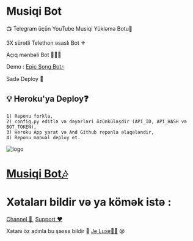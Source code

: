 # Musiqi Bot

📺 Telegram üçün YouTube Musiqi Yükləmə Botu🔮

3X sürətli Telethon əsaslı Bot ⚜

Açıq mənbəli Bot 👨🏻‍💻

Demo : [Epic Song Bot🎶](https:t.me/.....)

Sadə Deploy 🤗

## 💡 Heroku'ya Deploy❓️
```
1) Reponu forkla,
2) config.py editlə və dəyərləri özünküləşdir (API_ID, API_HASH və BOT_TOKEN),
3) Heroku App yarat və And Github reponla əlaqələndir, 
4) Reponu manual deploy et. 
```
![logo](https://telegra.ph/file/17a93ff1382771c992964.jpg)
# [Musiqi Bot🎶](https:t.me/....)

# Xətaları bildir və ya kömək istə :
[Channel 💬](https://t.me/EpicProjects), 
[Support ❤️](https://t.me/EpicSup) 

Xətanı öz adınla bu şəxsə bildir 📲 [Je Luxe🧑‍💻](https://t.me/sammekkim) 😪

